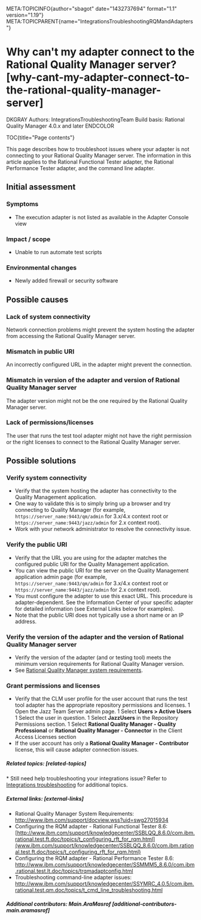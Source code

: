 META:TOPICINFO{author="sbagot" date="1432737694" format="1.1"
version="1.19"}
META:TOPICPARENT{name="IntegrationsTroubleshootingRQMandAdapters"}

# Why can't my adapter connect to the Rational Quality Manager server? [why-cant-my-adapter-connect-to-the-rational-quality-manager-server]

DKGRAY Authors: IntegrationsTroubleshootingTeam Build basis: Rational
Quality Manager 4.0.x and later ENDCOLOR

TOC{title="Page contents"}

This page describes how to troubleshoot issues where your adapter is not
connecting to your Rational Quality Manager server. The information in
this article applies to the Rational Functional Tester adapter, the
Rational Performance Tester adapter, and the command line adapter.

## Initial assessment

### Symptoms

-   The execution adapter is not listed as available in the Adapter
    Console view

### Impact / scope

-   Unable to run automate test scripts

### Environmental changes

-   Newly added firewall or security software

## Possible causes

### Lack of system connectivity

Network connection problems might prevent the system hosting the adapter
from accessing the Rational Quality Manager server.

### Mismatch in public URI

An incorrectly configured URL in the adapter might prevent the
connection.

### Mismatch in version of the adapter and version of Rational Quality Manager server

The adapter version might not be the one required by the Rational
Quality Manager server.

### Lack of permissions/licenses

The user that runs the test tool adapter might not have the right
permission or the right licenses to connect to the Rational Quality
Manager server.

## Possible solutions

### Verify system connectivity

-   Verify that the system hosting the adapter has connectivity to the
    Quality Management application.
-   One way to validate this is to simply bring up a browser and try
    connecting to Quality Manager (for example,
    `https://server_name:9443/qm/admin` for 3.x/4.x context root or
    `https://server_name:9443/jazz/admin` for 2.x context root).
-   Work with your network administrator to resolve the connectivity
    issue.

### Verify the public URI

-   Verify that the URL you are using for the adapter matches the
    configured public URI for the Quality Management application.
-   You can view the public URI for the server on the Quality Management
    application admin page (for example,
    `https://server_name:9443/qm/admin` for 3.x/4.x context root or
    `https://server_name:9443/jazz/admin` for 2.x context root).
-   You must configure the adapter to use this exact URL. This procedure
    is adapter-dependent. See the Information Center of your specific
    adapter for detailed information (see External Links below for
    examples).
-   Note that the public URI does not typically use a short name or an
    IP address.

### Verify the version of the adapter and the version of Rational Quality Manager server

-   Verify the version of the adapter (and or testing tool) meets the
    minimum version requirements for Rational Quality Manager version.
-   See [Rational Quality Manager system
    requirements](http://www.ibm.com/support/docview.wss?uid=swg27015934).

### Grant permissions and licenses

-   Verify that the CLM user profile for the user account that runs the
    test tool adapter has the appropriate repository permissions and
    licenses. 1 Open the Jazz Team Server admin page. 1 Select **Users
    \> Active Users** 1 Select the user in question. 1 Select
    **JazzUsers** in the Repository Permissions section. 1 Select
    **Rational Quality Manager - Quality Professional** or **Rational
    Quality Manager - Connector** in the Client Access Licenses section
-   If the user account has only a **Rational Quality Manager -
    Contributor** license, this will cause adapter connection issues.

##### Related topics: [related-topics]

\* Still need help troubleshooting your integrations issue? Refer to
[Integrations troubleshooting](IntegrationsTroubleshooting) for
additional topics.

##### External links: [external-links]

-   Rational Quality Manager System Requirements:
    <http://www.ibm.com/support/docview.wss?uid=swg27015934>
-   Configuring the RQM adapter - Rational Functional Tester 8.6:
    [http://www.ibm.com/support/knowledgecenter/SSBLQQ_8.6.0/com.ibm.rational.test.ft.doc/topics/t_configuring_rft_for_rqm.html](www.ibm.com/support/knowledgecenter/SSBLQQ_8.6.0/com.ibm.rational.test.ft.doc/topics/t_configuring_rft_for_rqm.html)
-   Configuring the RQM adapter - Rational Performance Tester 8.6:
    <http://www.ibm.com/support/knowledgecenter/SSMMM5_8.6.0/com.ibm.rational.test.lt.doc/topics/trqmadaptconfig.html>
-   Troubleshooting command-line adapter issues:
    <http://www.ibm.com/support/knowledgecenter/SSYMRC_4.0.5/com.ibm.rational.test.qm.doc/topics/t_cmd_line_troubleshooting.html>

##### Additional contributors: Main.AraMasrof [additional-contributors-main.aramasrof]
